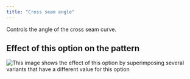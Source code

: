 ```yaml
---
title: "Cross seam angle"
---
```


Controls the angle of the cross seam curve.

## Effect of this option on the pattern

![This image shows the effect of this option by superimposing several variants that have a different value for this option](charlie_crossseamcurveangle_sample.svg "Effect of this option on the pattern")
